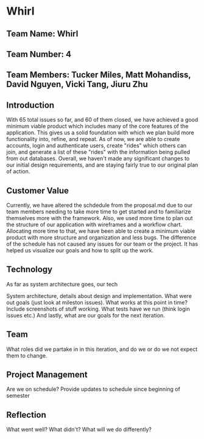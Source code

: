 # **Whirl**

## **Team Name: Whirl**

## **Team Number: 4**

## **Team Members: Tucker Miles, Matt Mohandiss, David Nguyen, Vicki Tang, Jiuru Zhu**

## **Introduction**

With 65 total issues so far, and 60 of them closed, we have achieved a good minimum viable product which
includes many of the core features of the application. This gives us a solid foundation with which we plan build more functionality into, refine, and repeat. As of now, we are able to
create accounts, login and authenticate users, create "rides" which others can join, and generate a list of these "rides" with the information being pulled from out databases. Overall, we
haven't made any significant changes to our initial design requirements, and are staying fairly true to our original plan of action.

## **Customer Value**

Currently, we have altered the schdedule from the 
proposal.md due to our team members needing to take more time to get started and to familiarize themselves more with the framework. Also, we used more time to plan out the structure of our application with wireframes and a workflow chart. Allocating more time to that, we have been able to create a minimum viable product with more structure and organization and less bugs. The difference of the schedule has not caused any issues for our team or the project. It has helped us visualize our goals and how to split up the work.   

## **Technology**

As far as system architecture goes, our tech

System architecture, details about design and implementation. What were out goals (just look at mileston issues). What works at this point in time? Include screenshots of stuff working. What tests have we run (think login issues etc.) And lastly, what are our goals for the next iteration.

## **Team**

What roles did we partake in in this iteration, and do we or do we not expect them to change.

## **Project Management**

Are we on schedule? Provide updates to schedule since beginning of semester

## **Reflection**

What went well? What didn't? What will we do differently?